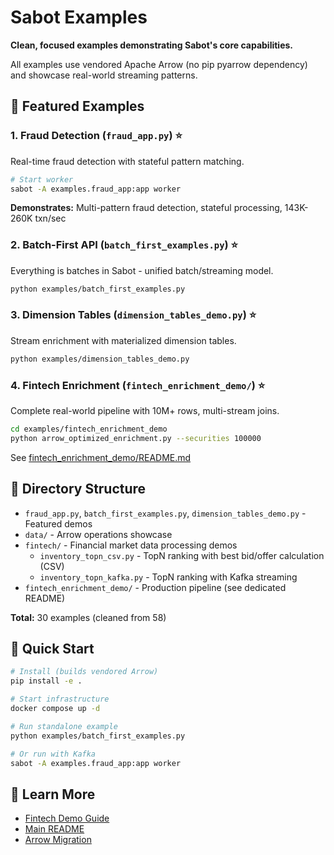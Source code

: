 # Sabot Examples

**Clean, focused examples demonstrating Sabot's core capabilities.**

All examples use vendored Apache Arrow (no pip pyarrow dependency) and showcase real-world streaming patterns.

## 🎯 Featured Examples

### 1. **Fraud Detection** (`fraud_app.py`) ⭐

Real-time fraud detection with stateful pattern matching.

```bash
# Start worker
sabot -A examples.fraud_app:app worker
```

**Demonstrates:** Multi-pattern fraud detection, stateful processing, 143K-260K txn/sec

### 2. **Batch-First API** (`batch_first_examples.py`) ⭐

Everything is batches in Sabot - unified batch/streaming model.

```bash
python examples/batch_first_examples.py
```

### 3. **Dimension Tables** (`dimension_tables_demo.py`) ⭐

Stream enrichment with materialized dimension tables.

```bash
python examples/dimension_tables_demo.py
```

### 4. **Fintech Enrichment** (`fintech_enrichment_demo/`) ⭐

Complete real-world pipeline with 10M+ rows, multi-stream joins.

```bash
cd examples/fintech_enrichment_demo
python arrow_optimized_enrichment.py --securities 100000
```

See [fintech_enrichment_demo/README.md](fintech_enrichment_demo/README.md)

## 📁 Directory Structure

- `fraud_app.py`, `batch_first_examples.py`, `dimension_tables_demo.py` - Featured demos
- `data/` - Arrow operations showcase
- `fintech/` - Financial market data processing demos
  - `inventory_topn_csv.py` - TopN ranking with best bid/offer calculation (CSV)
  - `inventory_topn_kafka.py` - TopN ranking with Kafka streaming
- `fintech_enrichment_demo/` - Production pipeline (see dedicated README)

**Total:** 30 examples (cleaned from 58)

## 🚀 Quick Start

```bash
# Install (builds vendored Arrow)
pip install -e .

# Start infrastructure
docker compose up -d

# Run standalone example
python examples/batch_first_examples.py

# Or run with Kafka
sabot -A examples.fraud_app:app worker
```

## 📖 Learn More

- [Fintech Demo Guide](fintech_enrichment_demo/README.md)
- [Main README](../README.md)
- [Arrow Migration](../docs/ARROW_MIGRATION.md)
